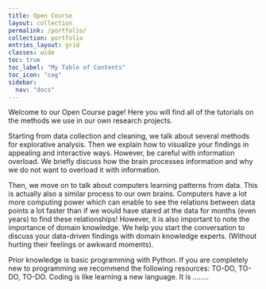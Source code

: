 ```yaml
---
title: Open Course
layout: collection
permalink: /portfolio/
collection: portfolio
entries_layout: grid
classes: wide
toc: true
toc_label: "My Table of Contents"
toc_icon: "cog"
sidebar:
  nav: "docs"
---
```

Welcome to our Open Course page!
Here you will find all of the tutorials on the methods we use in our own research projects.

Starting from data collection and cleaning, we talk about several methods for explorative analysis. Then we explain how to visualize your findings in appealing and interactive ways. However, be careful with information overload. We briefly discuss how the brain processes information and why we do not want to overload it with information. 

Then, we move on to talk about computers learning patterns from data. This is actually also a similar process to our own brains. Computers have a lot more computing power which can enable to see the relations between data points a lot faster than if we would have stared at the data for months (even years) to find these relationships! However, it is also important to note the importance of domain knowledge. We help you start the conversation to discuss your data-driven findings with domain knowledge experts. (Without hurting their feelings or awkward moments).

Prior knowledge is basic programming with Python. If you are completely new to programming we recommend the following resources: TO-DO, TO-DO, TO-DO. Coding is like learning a new language. It is ........
